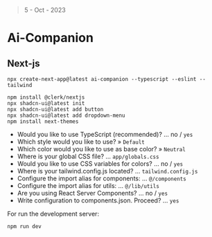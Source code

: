 > 5 - Oct - 2023

# Ai-Companion

## Next-js

```
npx create-next-app@latest ai-companion --typescript --eslint --tailwind
```

```
npm install @clerk/nextjs
npx shadcn-ui@latest init
npx shadcn-ui@latest add button
npx shadcn-ui@latest add dropdown-menu
npm install next-themes

```

- Would you like to use TypeScript (recommended)? ... no / `yes`
- Which style would you like to use? » `Default`
- Which color would you like to use as base color? » `Neutral`
- Where is your global CSS file? ... `app/globals.css`
- Would you like to use CSS variables for colors? ... no / `yes`
- Where is your tailwind.config.js located? ... `tailwind.config.js`
- Configure the import alias for components: ... `@/components`
- Configure the import alias for utils: ... `@/lib/utils`
- Are you using React Server Components? ... no / `yes`
- Write configuration to components.json. Proceed? ... `yes`


For run the development server:
```bash
npm run dev
```

